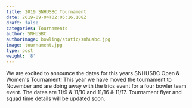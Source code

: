 ```yaml
---
title: 2019 SNHUSBC Tournament
date: 2019-09-04T02:05:16.108Z
draft: false
categories: Tournaments
author: SNHUSBC
authorImage: bowling/static/snhusbc.jpg
image: tournament.jpg
type: post
weight: '8'
---
```

<p>We are excited to announce the dates for this years SNHUSBC Open & Women's Tournament!  This year we have moved the tournament to November and are doing away with the trios event for a four bowler team event.  The dates are 11/9 & 11/10 and 11/16 & 11/17.  Tournament flyer and squad time details will be updated soon.</p>  